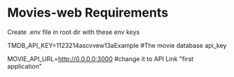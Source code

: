 # Movies-web Requirements

Create .env file in root dir with these env keys


TMDB_API_KEY=1123214ascvvew13aExample #The movie database api_key

MOVIE_API_URL=http://0.0.0.0:3000 #change it to API Link "first application"
